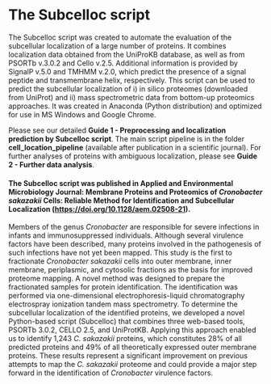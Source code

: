 # The Subcelloc script

The Subcelloc script was created to automate the evaluation of the subcellular localization of a large number of proteins. It combines localization data obtained from the UniProKB database, as well as from PSORTb v.3.0.2 and Cello v.2.5. Additional information is provided by SignalP v.5.0 and TMHMM v.2.0, which predict the presence of a signal peptide and transmembrane helix, respectively. This script can be used to predict the subcellular localization of i) in silico proteomes (downloaded from UniProt) and ii) mass spectrometric data from bottom-up proteomics approaches. It was created in Anaconda (Python distribution) and optimized for use in MS Windows and Google Chrome. 

Please see our detailed **Guide 1 - Preprocessing and localization prediction by Subcelloc script**. The main script pipeline is in the folder **cell_location_pipeline** (available after publication in a scientific journal). For further analyses of proteins with ambiguous localization, please see **Guide 2 - Further data analysis**.


#### The Subcelloc script was published in Applied and Environmental Microbiology Journal: Membrane Proteins and Proteomics of *Cronobacter sakazakii* Cells: Reliable Method for Identification and Subcellular Localization (https://doi.org/10.1128/aem.02508-21).

Members of the genus *Cronobacter* are responsible for severe infections in infants and immunosuppressed individuals. Although several virulence factors have been described, many proteins involved in the pathogenesis of such infections have not yet been mapped. This study is the first to fractionate *Cronobacter sakazakii* cells into outer membrane, inner membrane, periplasmic, and cytosolic fractions as the basis for improved proteome mapping. A novel method was designed to prepare the fractionated samples for protein identification. The identification was performed via one-dimensional electrophoresis-liquid chromatography electrospray ionization tandem mass spectrometry. To determine the subcellular localization of the identified proteins, we developed a novel Python-based script (Subcelloc) that combines three web-based tools, PSORTb 3.0.2, CELLO 2.5, and UniProtKB. Applying this approach enabled us to identify 1,243 *C. sakazakii* proteins, which constitutes 28% of all predicted proteins and 49% of all theoretically expressed outer membrane proteins. These results represent a significant improvement on previous attempts to map the *C. sakazakii* proteome and could provide a major step forward in the identification of *Cronobacter* virulence factors.
